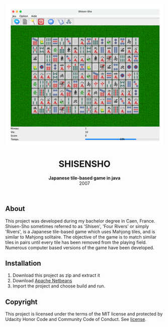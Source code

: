<div align="center"><img src="assets/screenshot.png"></div>
<h1 align="center">SHISENSHO</h1>
<p align="center">
<strong>Japanese tile-based game in java</strong>
<br>2007
</p>
<br/>
<h2>About</h2>
This project was developed during my bachelor degree in Caen, France. 
Shisen-Sho sometimes referred to as 'Shisen', 'Four Rivers' or simply 'Rivers', is a Japanese tile-based game which uses Mahjong tiles, and is similar to Mahjong solitaire. The objective of the game is to match similar tiles in pairs until every tile has been removed from the playing field. Numerous computer based versions of the game have been developed.

<h2>Installation</h2>

1. Download this project as zip and extract it
2. Download <a href="https://netbeans.apache.org">Apache Netbeans</a>
3. Import the project and choose build and run.

<h2>Copyright</h2>
This project is licensed under the terms of the MIT license and protected by Udacity Honor Code and Community Code of Conduct. See <a href="LICENSE">license</a>.